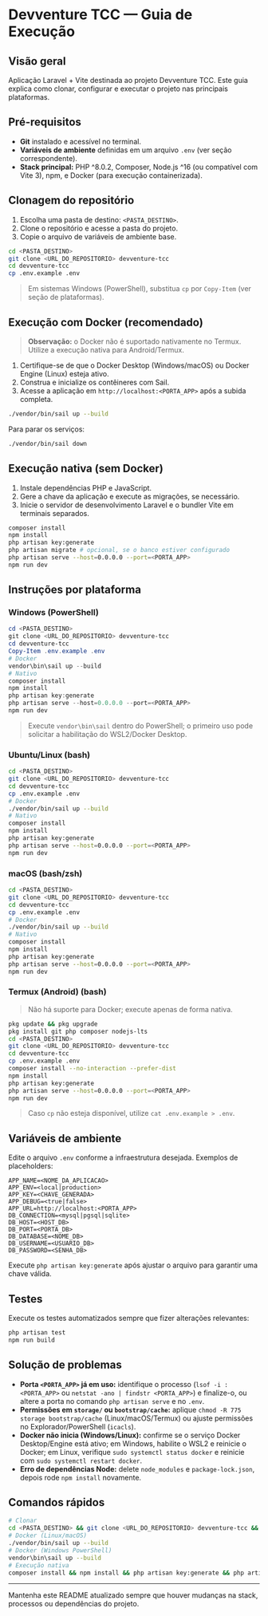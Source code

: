 # Devventure TCC — Guia de Execução

## Visão geral
Aplicação Laravel + Vite destinada ao projeto Devventure TCC. Este guia explica como clonar, configurar e executar o projeto nas principais plataformas.

## Pré-requisitos
- **Git** instalado e acessível no terminal.
- **Variáveis de ambiente** definidas em um arquivo `.env` (ver seção correspondente).
- **Stack principal:** PHP ^8.0.2, Composer, Node.js ^16 (ou compatível com Vite 3), npm, e Docker (para execução containerizada).

## Clonagem do repositório
1. Escolha uma pasta de destino: `<PASTA_DESTINO>`.
2. Clone o repositório e acesse a pasta do projeto.
3. Copie o arquivo de variáveis de ambiente base.

```bash
cd <PASTA_DESTINO>
git clone <URL_DO_REPOSITORIO> devventure-tcc
cd devventure-tcc
cp .env.example .env
```
> Em sistemas Windows (PowerShell), substitua `cp` por `Copy-Item` (ver seção de plataformas).

## Execução com Docker (recomendado)
> **Observação:** o Docker não é suportado nativamente no Termux. Utilize a execução nativa para Android/Termux.

1. Certifique-se de que o Docker Desktop (Windows/macOS) ou Docker Engine (Linux) esteja ativo.
2. Construa e inicialize os contêineres com Sail.
3. Acesse a aplicação em `http://localhost:<PORTA_APP>` após a subida completa.

```bash
./vendor/bin/sail up --build
```

Para parar os serviços:
```bash
./vendor/bin/sail down
```

## Execução nativa (sem Docker)
1. Instale dependências PHP e JavaScript.
2. Gere a chave da aplicação e execute as migrações, se necessário.
3. Inicie o servidor de desenvolvimento Laravel e o bundler Vite em terminais separados.

```bash
composer install
npm install
php artisan key:generate
php artisan migrate # opcional, se o banco estiver configurado
php artisan serve --host=0.0.0.0 --port=<PORTA_APP>
npm run dev
```

## Instruções por plataforma
### Windows (PowerShell)
```powershell
cd <PASTA_DESTINO>
git clone <URL_DO_REPOSITORIO> devventure-tcc
cd devventure-tcc
Copy-Item .env.example .env
# Docker
vendor\bin\sail up --build
# Nativo
composer install
npm install
php artisan key:generate
php artisan serve --host=0.0.0.0 --port=<PORTA_APP>
npm run dev
```
> Execute `vendor\bin\sail` dentro do PowerShell; o primeiro uso pode solicitar a habilitação do WSL2/Docker Desktop.

### Ubuntu/Linux (bash)
```bash
cd <PASTA_DESTINO>
git clone <URL_DO_REPOSITORIO> devventure-tcc
cd devventure-tcc
cp .env.example .env
# Docker
./vendor/bin/sail up --build
# Nativo
composer install
npm install
php artisan key:generate
php artisan serve --host=0.0.0.0 --port=<PORTA_APP>
npm run dev
```

### macOS (bash/zsh)
```bash
cd <PASTA_DESTINO>
git clone <URL_DO_REPOSITORIO> devventure-tcc
cd devventure-tcc
cp .env.example .env
# Docker
./vendor/bin/sail up --build
# Nativo
composer install
npm install
php artisan key:generate
php artisan serve --host=0.0.0.0 --port=<PORTA_APP>
npm run dev
```

### Termux (Android) (bash)
> Não há suporte para Docker; execute apenas de forma nativa.
```bash
pkg update && pkg upgrade
pkg install git php composer nodejs-lts
cd <PASTA_DESTINO>
git clone <URL_DO_REPOSITORIO> devventure-tcc
cd devventure-tcc
cp .env.example .env
composer install --no-interaction --prefer-dist
npm install
php artisan key:generate
php artisan serve --host=0.0.0.0 --port=<PORTA_APP>
npm run dev
```
> Caso `cp` não esteja disponível, utilize `cat .env.example > .env`.

## Variáveis de ambiente
Edite o arquivo `.env` conforme a infraestrutura desejada. Exemplos de placeholders:
```
APP_NAME=<NOME_DA_APLICACAO>
APP_ENV=<local|production>
APP_KEY=<CHAVE_GENERADA>
APP_DEBUG=<true|false>
APP_URL=http://localhost:<PORTA_APP>
DB_CONNECTION=<mysql|pgsql|sqlite>
DB_HOST=<HOST_DB>
DB_PORT=<PORTA_DB>
DB_DATABASE=<NOME_DB>
DB_USERNAME=<USUARIO_DB>
DB_PASSWORD=<SENHA_DB>
```
Execute `php artisan key:generate` após ajustar o arquivo para garantir uma chave válida.

## Testes
Execute os testes automatizados sempre que fizer alterações relevantes:
```bash
php artisan test
npm run build
```

## Solução de problemas
- **Porta `<PORTA_APP>` já em uso:** identifique o processo (`lsof -i :<PORTA_APP>` ou `netstat -ano | findstr <PORTA_APP>`) e finalize-o, ou altere a porta no comando `php artisan serve` e no `.env`.
- **Permissões em `storage/` ou `bootstrap/cache`:** aplique `chmod -R 775 storage bootstrap/cache` (Linux/macOS/Termux) ou ajuste permissões no Explorador/PowerShell (`icacls`).
- **Docker não inicia (Windows/Linux):** confirme se o serviço Docker Desktop/Engine está ativo; em Windows, habilite o WSL2 e reinicie o Docker; em Linux, verifique `sudo systemctl status docker` e reinicie com `sudo systemctl restart docker`.
- **Erro de dependências Node:** delete `node_modules` e `package-lock.json`, depois rode `npm install` novamente.

## Comandos rápidos
```bash
# Clonar
cd <PASTA_DESTINO> && git clone <URL_DO_REPOSITORIO> devventure-tcc && cd devventure-tcc && cp .env.example .env
# Docker (Linux/macOS)
./vendor/bin/sail up --build
# Docker (Windows PowerShell)
vendor\bin\sail up --build
# Execução nativa
composer install && npm install && php artisan key:generate && php artisan serve --host=0.0.0.0 --port=<PORTA_APP>
```

---
Mantenha este README atualizado sempre que houver mudanças na stack, processos ou dependências do projeto.
